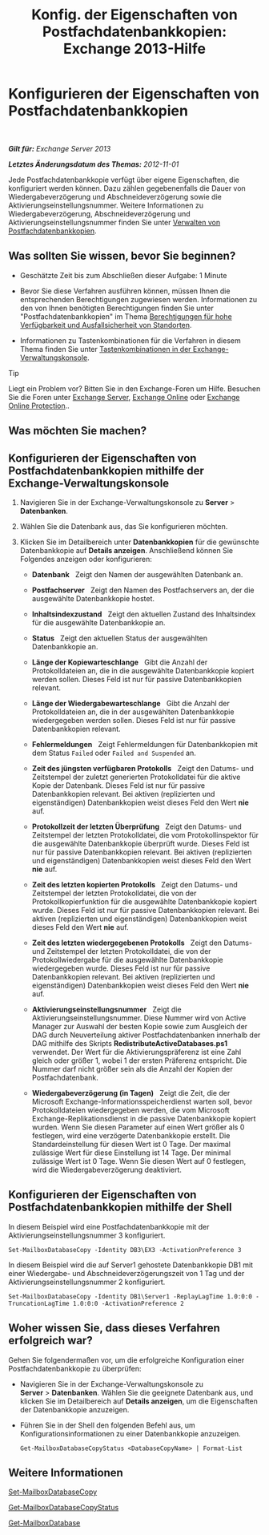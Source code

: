 ﻿---
title: 'Konfig. der Eigenschaften von Postfachdatenbankkopien: Exchange 2013-Hilfe'
TOCTitle: Konfigurieren der Eigenschaften von Postfachdatenbankkopien
ms:assetid: cf186561-ab2c-45c0-90f5-8d3ecfabeeac
ms:mtpsurl: https://technet.microsoft.com/de-de/library/Dd351151(v=EXCHG.150)
ms:contentKeyID: 50476758
ms.date: 05/22/2018
mtps_version: v=EXCHG.150
ms.translationtype: MT
---

# Konfigurieren der Eigenschaften von Postfachdatenbankkopien

 

_**Gilt für:** Exchange Server 2013_

_**Letztes Änderungsdatum des Themas:** 2012-11-01_

Jede Postfachdatenbankkopie verfügt über eigene Eigenschaften, die konfiguriert werden können. Dazu zählen gegebenenfalls die Dauer von Wiedergabeverzögerung und Abschneideverzögerung sowie die Aktivierungseinstellungsnummer. Weitere Informationen zu Wiedergabeverzögerung, Abschneideverzögerung und Aktivierungseinstellungsnummer finden Sie unter [Verwalten von Postfachdatenbankkopien](managing-mailbox-database-copies-exchange-2013-help.md).

## Was sollten Sie wissen, bevor Sie beginnen?

  - Geschätzte Zeit bis zum Abschließen dieser Aufgabe: 1 Minute

  - Bevor Sie diese Verfahren ausführen können, müssen Ihnen die entsprechenden Berechtigungen zugewiesen werden. Informationen zu den von Ihnen benötigten Berechtigungen finden Sie unter "Postfachdatenbankkopien" im Thema [Berechtigungen für hohe Verfügbarkeit und Ausfallsicherheit von Standorten](high-availability-and-site-resilience-permissions-exchange-2013-help.md).

  - Informationen zu Tastenkombinationen für die Verfahren in diesem Thema finden Sie unter [Tastenkombinationen in der Exchange-Verwaltungskonsole](keyboard-shortcuts-in-the-exchange-admin-center-exchange-online-protection-help.md).


> [!TIP]
> Liegt ein Problem vor? Bitten Sie in den Exchange-Foren um Hilfe. Besuchen Sie die Foren unter <A href="https://go.microsoft.com/fwlink/p/?linkid=60612">Exchange Server</A>, <A href="https://go.microsoft.com/fwlink/p/?linkid=267542">Exchange Online</A> oder <A href="https://go.microsoft.com/fwlink/p/?linkid=285351">Exchange Online Protection</A>..



## Was möchten Sie machen?

## Konfigurieren der Eigenschaften von Postfachdatenbankkopien mithilfe der Exchange-Verwaltungskonsole

1.  Navigieren Sie in der Exchange-Verwaltungskonsole zu **Server** \> **Datenbanken**.

2.  Wählen Sie die Datenbank aus, das Sie konfigurieren möchten.

3.  Klicken Sie im Detailbereich unter **Datenbankkopien** für die gewünschte Datenbankkopie auf **Details anzeigen**. Anschließend können Sie Folgendes anzeigen oder konfigurieren:
    
      - **Datenbank**   Zeigt den Namen der ausgewählten Datenbank an.
    
      - **Postfachserver**   Zeigt den Namen des Postfachservers an, der die ausgewählte Datenbankkopie hostet.
    
      - **Inhaltsindexzustand**   Zeigt den aktuellen Zustand des Inhaltsindex für die ausgewählte Datenbankkopie an.
    
      - **Status**   Zeigt den aktuellen Status der ausgewählten Datenbankkopie an.
    
      - **Länge der Kopiewarteschlange**   Gibt die Anzahl der Protokolldateien an, die in die ausgewählte Datenbankkopie kopiert werden sollen. Dieses Feld ist nur für passive Datenbankkopien relevant.
    
      - **Länge der Wiedergabewarteschlange**   Gibt die Anzahl der Protokolldateien an, die in der ausgewählten Datenbankkopie wiedergegeben werden sollen. Dieses Feld ist nur für passive Datenbankkopien relevant.
    
      - **Fehlermeldungen**   Zeigt Fehlermeldungen für Datenbankkopien mit dem Status `Failed` oder `Failed and Suspended` an.
    
      - **Zeit des jüngsten verfügbaren Protokolls**   Zeigt den Datums- und Zeitstempel der zuletzt generierten Protokolldatei für die aktive Kopie der Datenbank. Dieses Feld ist nur für passive Datenbankkopien relevant. Bei aktiven (replizierten und eigenständigen) Datenbankkopien weist dieses Feld den Wert **nie** auf.
    
      - **Protokollzeit der letzten Überprüfung**   Zeigt den Datums- und Zeitstempel der letzten Protokolldatei, die vom Protokollinspektor für die ausgewählte Datenbankkopie überprüft wurde. Dieses Feld ist nur für passive Datenbankkopien relevant. Bei aktiven (replizierten und eigenständigen) Datenbankkopien weist dieses Feld den Wert **nie** auf.
    
      - **Zeit des letzten kopierten Protokolls**   Zeigt den Datums- und Zeitstempel der letzten Protokolldatei, die von der Protokollkopierfunktion für die ausgewählte Datenbankkopie kopiert wurde. Dieses Feld ist nur für passive Datenbankkopien relevant. Bei aktiven (replizierten und eigenständigen) Datenbankkopien weist dieses Feld den Wert **nie** auf.
    
      - **Zeit des letzten wiedergegebenen Protokolls**   Zeigt den Datums- und Zeitstempel der letzten Protokolldatei, die von der Protokollwiedergabe für die ausgewählte Datenbankkopie wiedergegeben wurde. Dieses Feld ist nur für passive Datenbankkopien relevant. Bei aktiven (replizierten und eigenständigen) Datenbankkopien weist dieses Feld den Wert **nie** auf.
    
      - **Aktivierungseinstellungsnummer**   Zeigt die Aktivierungseinstellungsnummer. Diese Nummer wird von Active Manager zur Auswahl der besten Kopie sowie zum Ausgleich der DAG durch Neuverteilung aktiver Postfachdatenbanken innerhalb der DAG mithilfe des Skripts **RedistributeActiveDatabases.ps1** verwendet. Der Wert für die Aktivierungspräferenz ist eine Zahl gleich oder größer 1, wobei 1 der ersten Präferenz entspricht. Die Nummer darf nicht größer sein als die Anzahl der Kopien der Postfachdatenbank.
    
      - **Wiedergabeverzögerung (in Tagen)**   Zeigt die Zeit, die der Microsoft Exchange-Informationsspeicherdienst warten soll, bevor Protokolldateien wiedergegeben werden, die vom Microsoft Exchange-Replikationsdienst in die passive Datenbankkopie kopiert wurden. Wenn Sie diesen Parameter auf einen Wert größer als 0 festlegen, wird eine verzögerte Datenbankkopie erstellt. Die Standardeinstellung für diesen Wert ist 0 Tage. Der maximal zulässige Wert für diese Einstellung ist 14 Tage. Der minimal zulässige Wert ist 0 Tage. Wenn Sie diesen Wert auf 0 festlegen, wird die Wiedergabeverzögerung deaktiviert.

## Konfigurieren der Eigenschaften von Postfachdatenbankkopien mithilfe der Shell

In diesem Beispiel wird eine Postfachdatenbankkopie mit der Aktivierungseinstellungsnummer 3 konfiguriert.

    Set-MailboxDatabaseCopy -Identity DB3\EX3 -ActivationPreference 3

In diesem Beispiel wird die auf Server1 gehostete Datenbankkopie DB1 mit einer Wiedergabe- und Abschneideverzögerungszeit von 1 Tag und der Aktivierungseinstellungsnummer 2 konfiguriert.

    Set-MailboxDatabaseCopy -Identity DB1\Server1 -ReplayLagTime 1.0:0:0 -TruncationLagTime 1.0:0:0 -ActivationPreference 2

## Woher wissen Sie, dass dieses Verfahren erfolgreich war?

Gehen Sie folgendermaßen vor, um die erfolgreiche Konfiguration einer Postfachdatenbankkopie zu überprüfen:

  - Navigieren Sie in der Exchange-Verwaltungskonsole zu **Server** \> **Datenbanken**. Wählen Sie die geeignete Datenbank aus, und klicken Sie im Detailbereich auf **Details anzeigen**, um die Eigenschaften der Datenbankkopie anzuzeigen.

  - Führen Sie in der Shell den folgenden Befehl aus, um Konfigurationsinformationen zu einer Datenbankkopie anzuzeigen.
    
        Get-MailboxDatabaseCopyStatus <DatabaseCopyName> | Format-List

## Weitere Informationen

[Set-MailboxDatabaseCopy](https://technet.microsoft.com/de-de/library/dd298104\(v=exchg.150\))

[Get-MailboxDatabaseCopyStatus](https://technet.microsoft.com/de-de/library/dd298044\(v=exchg.150\))

[Get-MailboxDatabase](https://technet.microsoft.com/de-de/library/bb124924\(v=exchg.150\))

